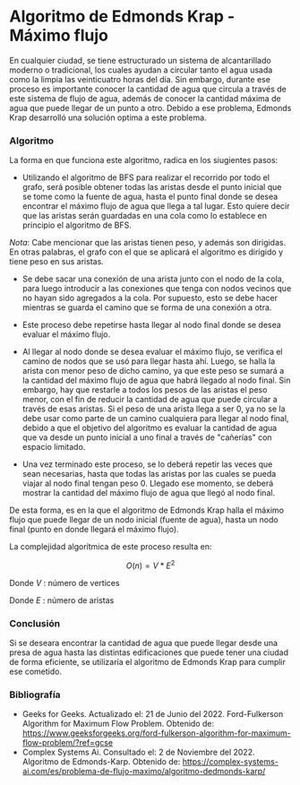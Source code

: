 # Algoritmo de Edmonds Krap - Máximo flujo

En cualquier ciudad, se tiene estructurado un sistema de alcantarillado moderno o tradicional, los cuales ayudan a circular tanto el agua usada como la limpia las veinticuatro horas del día. Sin embargo, durante ese proceso es importante conocer la cantidad de agua que circula a través de este sistema de flujo de agua, además de conocer la cantidad máxima de agua que puede llegar de un punto a otro. Debido a ese problema, Edmonds Krap desarrolló una solución optima a este problema.

### Algoritmo

La forma en que funciona este algoritmo, radica en los siugientes pasos:

* Utilizando el algoritmo de BFS para realizar el recorrido por todo el grafo, será posible obtener todas las aristas desde el punto inicial que se tome como la fuente de agua, hasta el punto final donde se desea encontrar el máximo flujo de agua que llega a tal lugar. Esto quiere decir que las aristas serán guardadas en una cola como lo establece en principio el algoritmo de BFS.

$Nota:$ Cabe mencionar que las aristas tienen peso, y además son dirigidas. En otras palabras, el grafo con el que se aplicará el algoritmo es dirigido y tiene peso en sus aristas.

* Se debe sacar una conexión de una arista junto con el nodo de la cola, para luego introducir a las conexiones que tenga con nodos vecinos que no hayan sido agregados a la cola. Por supuesto, esto se debe hacer mientras se guarda el camino que se forma de una conexión a otra.

* Este proceso debe repetirse hasta llegar al nodo final donde se desea evaluar el máximo flujo.

* Al llegar al nodo donde se desea evaluar el máximo flujo, se verifica el camino de nodos que se usó para llegar hasta ahí. Luego, se halla la arista con menor peso de dicho camino, ya que este peso se sumará a la cantidad del máximo flujo de agua que habrá llegado al nodo final. Sin embargo, hay que restarle a todos los pesos de las aristas el peso menor, con el fin de reducir la cantidad de agua que puede circular a través de esas aristas. Si el peso de una arista llega a ser $0$, ya no se la debe usar como parte de un camino cualquiera para llegar al nodo final, debido a que el objetivo del algoritmo es evaluar la cantidad de agua que va desde un punto inicial a uno final a través de "cañerías" con espacio limitado.

* Una vez terminado este proceso, se lo deberá repetir las veces que sean necesarias, hasta que todas las aristas por las cuales se pueda viajar al nodo final tengan peso $0$. Llegado ese momento, se deberá mostrar la cantidad del máximo flujo de agua que llegó al nodo final.

De esta forma, es en la que el algoritmo de Edmonds Krap halla el máximo flujo que puede llegar de un nodo inicial (fuente de agua), hasta un nodo final (punto en donde llegará el máximo flujo).

La complejidad algorítmica de este proceso resulta en:

$$ O(n) = V*E^2 $$

Donde $V$ : número de vertices

Donde $E$ : número de aristas

### Conclusión

Si se deseara encontrar la cantidad de agua que puede llegar desde una presa de agua hasta las distintas edificaciones que puede tener una ciudad de forma eficiente, se utilizaría el algoritmo de Edmonds Krap para cumplir ese cometido.

### Bibliografía

* Geeks for Geeks. Actualizado el: 21 de Junio del 2022. Ford-Fulkerson Algorithm for Maximum Flow Problem. Obtenido de: https://www.geeksforgeeks.org/ford-fulkerson-algorithm-for-maximum-flow-problem/?ref=gcse
* Complex Systems Ai. Consultado el: 2 de Noviembre del 2022. Algoritmo de Edmonds-Karp. Obtenido de: https://complex-systems-ai.com/es/problema-de-flujo-maximo/algoritmo-dedmonds-karp/
